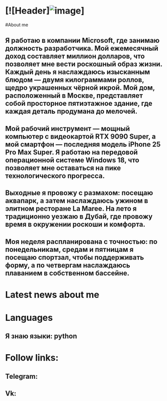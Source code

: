 # [![Header]![image](https://github.com/user-attachments/assets/fea010a4-6f44-49e3-9f7a-c0ff5d856713)]


#About me
  ## Я работаю в компании Microsoft, где занимаю должность разработчика. Мой ежемесячный доход составляет миллион долларов, что позволяет мне вести роскошный образ жизни. Каждый день я наслаждаюсь изысканным блюдом — двумя килограммами роллов, щедро украшенных чёрной икрой. Мой дом, расположенный в Москве, представляет собой просторное пятиэтажное здание, где каждая деталь продумана до мелочей.
## Мой рабочий инструмент — мощный компьютер с видеокартой RTX 9090 Super, а мой смартфон — последняя модель iPhone 25 Pro Max Super. Я работаю на передовой операционной системе Windows 18, что позволяет мне оставаться на пике технологического прогресса.
## Выходные я провожу с размахом: посещаю аквапарк, а затем наслаждаюсь ужином в элитном ресторане La Maree. На лето я традиционно уезжаю в Дубай, где провожу время в окружении роскоши и комфорта.
## Моя неделя распланирована с точностью: по понедельникам, средам и пятницам я посещаю спортзал, чтобы поддерживать форму, а по четвергам наслаждаюсь плаванием в собственном бассейне.
# Latest news about me

# Languages
## Я знаю языки: python
# Follow links:
## Telegram:
## Vk:

